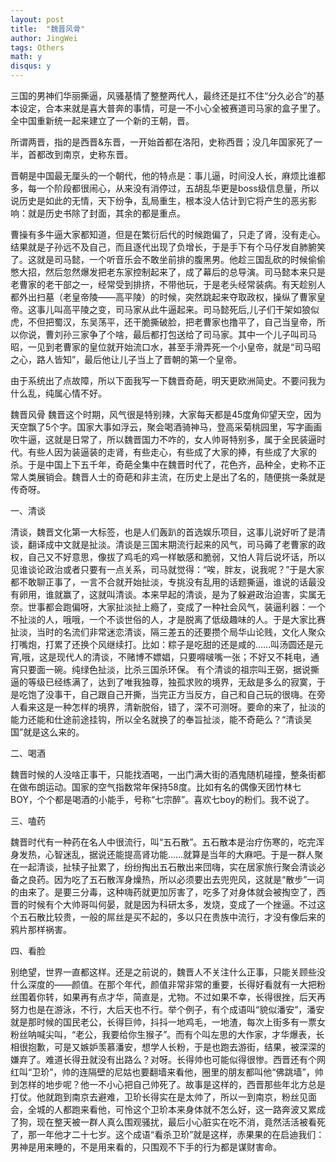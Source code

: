 ```yaml
---
layout: post
title:  "魏晋风骨"
author: JingWei
tags: Others
math: y
disqus: y
---
```


三国的男神们华丽撕逼，风骚基情了整整两代人，最终还是扛不住“分久必合”的基本设定，合本来就是喜大普奔的事情，可是一不小心全被赛道司马家的盒子里了。全中国重新统一起来建立了一个新的王朝，晋。

所谓两晋，指的是西晋&东晋，一开始首都在洛阳，史称西晋；没几年国家死了一半，首都改到南京，史称东晋。

晋朝是中国最无厘头的一个朝代，他的特点是：事儿逼，时间没人长，麻烦比谁都多，每一个阶段都很闹心，从来没有消停过，五胡乱华更是boss级信息量，所以说历史是如此的无情，天下纷争，乱局重生，根本没人估计到它将产生的恶劣影响：就是历史书除了封面，其余的都是重点。

曹操有多牛逼大家都知道，但是在繁衍后代的时候跑偏了，只走了肾，没有走心。结果就是子孙远不及自己，而且逐代出现了负增长，于是手下有个马仔发自肺腑笑了。这就是司马懿，一个听音乐会不敢坐前排的腹黑男。他趁三国乱砍的时候偷偷憋大招，然后忽然爆发把老东家控制起来了，成了幕后的总导演。司马懿本来只是老曹家的老干部之一，经常受到排挤，不带他玩，于是老头经常装病。有天趁别人都外出扫墓（老皇帝陵——高平陵）的时候，突然跳起来夺取政权，操纵了曹家皇帝。这事儿叫高平陵之变，司马家从此牛逼起来。司马懿死后,儿子们干架如狼似虎，不但把蜀汉，东吴荡平，还干脆撕破脸，把老曹家也撸平了，自己当皇帝，所以你说，曹刘孙三家争了个啥，最后都打包送给了司马家。其中一个儿子叫司马昭，一见到老曹家的皇位就开始流口水，甚至手滑弄死一个小皇帝，就是“司马昭之心，路人皆知”，最后他让儿子当上了晋朝的第一个皇帝。

由于系统出了点故障，所以下面我写一下魏晋奇葩，明天更欧洲简史。不要问我为什么乱，纯属心情不好。

魏晋风骨
魏晋这个时期，风气很是特别辣，大家每天都是45度角仰望天空，因为天空飘了5个字。国家大事如浮云，聚会喝酒骑神马，登高采菊桃园里，写字画画吹牛逼，这就是日常了，所以魏晋国力不咋的，女人帅哥特别多，属于全民装逼时代。有些人因为装逼装的走肾，有些走心，有些成了大家的捧，有些成了大家的杀。于是中国上下五千年，奇葩全集中在魏晋时代了，花色齐，品种全，史称不正常人类展销会。魏晋人士的奇葩和非主流，在历史上是出了名的，随便挑一条就是传奇呀。

一、清谈

清谈，魏晋文化第一大标签，也是人们轰趴的首选娱乐项目，这事儿说好听了是清谈，翻译成中文就是扯淡。清谈是三国末期流行起来的风气，司马薅了老曹家的政权，自己又不好意思，像拔了鸡毛的鸡一样敏感和脆弱，又怕人背后说坏话，所以见谁谈论政治或者只要有一点关系，司马就觉得：“唉，胖友，说我呢？”于是大家都不敢聊正事了，一言不合就开始扯淡，专挑没有乱用的话题撕逼，谁说的话最没有卵用，谁就赢了，这就叫清谈。本来早起的清谈，是为了躲避政治迫害，实属无奈。世事都会跑偏呀，大家扯淡扯上瘾了，变成了一种社会风气，装逼利器：一个不扯淡的人，哦哦，一个不谈世俗的人，才是脱离了低级趣味的人。于是大家比赛扯淡，当时的名流们非常迷恋清谈，隔三差五的还要攒个局华山论贱，文化人聚众打嘴炮，打累了还换个风继续打。比如：粽子是吃甜的还是咸的……叫汤圆还是元宵,哦，这是现代人的清谈，不赌博不嫖娼，只要嘚啵嘴一张；不好又不耗电，通宵只要面一碗。纯绿色扯淡，比杀三国杀环保。
有个清谈的祖宗叫王弼，据说撕逼的等级已经练满了，达到了唯我独尊，独孤求败的境界，无敌是多么的寂寞，于是吃饱了没事干，自己跟自己开撕，当完正方当反方，自己和自己玩的很嗨。在旁人看来这是一种怎样的境界，清新脱俗，错了，深不可测呀。要命的来了，扯淡的能力还能和仕途前途挂钩，所以全名就换了的奉旨扯淡，能不奇葩么？“清谈吴国”就是这么来的。

二、喝酒

魏晋时候的人没啥正事干，只能找酒喝，一出门满大街的酒鬼随机碰撞，整条街都在做布朗运动。国家的空气指数常年保持58度。比如有名的偶像天团竹林七BOY，个个都是喝酒的小能手，号称“七宗醉”。喜欢七boy的粉们。我不说了。

三、嗑药

魏晋时代有一种药在名人中很流行，叫“五石散”。五石散本是治疗伤寒的，吃完浑身发热，心智迷乱，据说还能提高肾功能……就算是当年的大麻吧。于是一群人聚在一起清谈，扯犊子扯累了，纷纷掏出五石散出来団嗨，实在居家旅行聚会清谈必备之良药。因为吃了五石散浑身燥热，所以必须要出去兜兜风，这就是“散步”一词的由来了。是要三分毒，这种嗨药就更加厉害了，吃多了对身体就会被掏空了，西晋的时候有个大帅哥叫何晏，就是因为科研太多，发烧，变成了一个挫逼。不过这个五石散比较贵，一般的屌丝是买不起的，多以只在贵族中流行，才没有像后来的鸦片那样祸害。

四、看脸

别绝望，世界一直都这样。还是之前说的，魏晋人不关注什么正事，只能关顾些没什么深度的——颜值。在那个年代，颜值非常非常的重要，长得好看就有一大把粉丝围着你转，如果再有点才华，简直是，尤物。不过如果不幸，长得很挫，后天再努力也是在游泳，不行，大后天也不行。举个例子，有个成语叫“貌似潘安”，潘安就是那时候的国民老公，长得巨帅，抖抖一地鸡毛，一地渣，每次上街多有一票女粉丝呐喊尖叫，“老公，我要给你生猴子”。而有个叫左思的大作家，才华爆表，长相很抱歉，可是又嫉妒羡慕潘安，想学人长粉，于是也跑去游街，结果，被深深的嫌弃了。难道长得丑就没有出路么？对呀。长得帅也可能似得很惨。西晋还有个网红叫“卫玠”，帅的连隔壁的尼姑也要翻墙来看他，圈里的朋友都叫他“佛跳墙”，帅到怎样的地步呢？他一不小心把自己帅死了。故事是这样的，西晋那些年北方总是打仗。他就跑到南京去避难，卫玠长得实在是太帅了，所以一到南京，粉丝见面会，全城的人都跑来看他，可怜这个卫玠本来身体就不怎么好，这一路奔波又累成了狗，现在整天被一群人真么围观骚扰，最后小心脏实在吃不消，竟然活活被看死了，那一年他才二十七岁。这个成语“看杀卫玠”就是这样，赤果果的在启迪我们：男神是用来睡的，不是用来看的，只围观不下手的行为都是谋财害命。